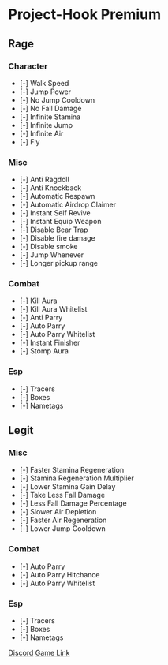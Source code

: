 # Project-Hook Premium

## Rage
### Character
* [-] Walk Speed
* [-] Jump Power
* [-] No Jump Cooldown
* [-] No Fall Damage
* [-] Infinite Stamina
* [-] Infinite Jump
* [-] Infinite Air
* [-] Fly

### Misc
* [-] Anti Ragdoll
* [-] Anti Knockback
* [-] Automatic Respawn
* [-] Automatic Airdrop Claimer
* [-] Instant Self Revive
* [-] Instant Equip Weapon
* [-] Disable Bear Trap
* [-] Disable fire damage
* [-] Disable smoke
* [-] Jump Whenever
* [-] Longer pickup range

### Combat
* [-] Kill Aura
* [-] Kill Aura Whitelist
* [-] Anti Parry
* [-] Auto Parry
* [-] Auto Parry Whitelist
* [-] Instant Finisher
* [-] Stomp Aura

### Esp
* [-] Tracers
* [-] Boxes
* [-] Nametags

## Legit
### Misc
* [-] Faster Stamina Regeneration
* [-] Stamina Regeneration Multiplier
* [-] Lower Stamina Gain Delay
* [-] Take Less Fall Damage
* [-] Less Fall Damage Percentage
* [-] Slower Air Depletion
* [-] Faster Air Regeneration
* [-] Lower Jump Cooldown

### Combat
* [-] Auto Parry
* [-] Auto Parry Hitchance
* [-] Auto Parry Whitelist

### Esp
* [-] Tracers
* [-] Boxes
* [-] Nametags

[Discord](https://discord.gg/A6N3nJeEsR)
[Game Link](https://www.roblox.com/games/4282985734/redir)
